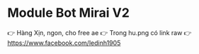 # Module Bot Mirai V2
👉 Hàng Xịn, ngon, cho free ae
👉 Trong hu.png có link raw
👉
https://www.facebook.com/ledinh1905
